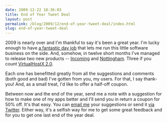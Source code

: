```yaml
---
date: 2009-12-22 18:36:03
title: End of Year Tweet Deal
layout: post
permalink: /blog/2009/12/end-of-year-tweet-deal/index.html
slug: end-of-year-tweet-deal
---
```

2009 is nearly over and I'm thankful to say it's been a great year. I'm lucky enough to have <a href="http://www.yahoo.com">a fantastic day job</a> that lets me run this little software business on the side. And, somehow, in twelve short months I've managed to release two new products -- <a href="http://clickontyler.com/incoming/">Incoming</a> and <a href="http://clickontyler.com/nottingham/">Nottingham</a>. Three if you count <a href="http://clickontyler.com/virtualhostx/">VirtualHostX 2.0</a>.

Each one has benefitted greatly from all the suggestions and comments (both good and bad) I've gotten from you, my users. For that, I say thank-you! And, as a small treat, I'd like to offer a half-off coupon.

Between now and the end of the year, send me a note with a suggestion for how to make one of my apps better and I'll send you in return a coupon for 50% off. It's that easy. You can <a href="mailto:support@clickontyler.com">email me</a> your suggestions or send it <a href="http://twitter.com/tylerhall">via Twitter</a>. Either way, it's a selfish way for me to get some great feedback and for you to get one last end of the year deal.